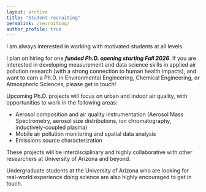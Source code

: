 ```yaml
---
layout: archive
title: "Student recruiting"
permalink: /recruiting/
author_profile: true
---
```


I am always interested in working with motivated students at all levels. 

I plan on hiring for one <b><i>funded Ph.D. opening starting Fall 2026</i></b>. If you are interested in developing measurement and data science skills in applied air pollution research (with a strong connection to human health impacts), and want to earn a Ph.D. in Environmental Engineering, Chemical Engineering, or Atmospheric Sciences, please get in touch!

Upcoming Ph.D. projects will focus on urban and indoor air quality, with opportunities to work in the following areas:
<ul>
	<li>Aerosol composition and air quality instrumentation (Aerosol Mass Spectrometry, aerosol size distributions, ion chromatography, inductively-coupled plasma) </li>
	<li>Mobile air pollution monitoring and spatial data analysis</li>
	<li>Emissions source characterization</li>
</ul>
These projects will be interdisciplinary and highly collaborative with other researchers at University of Arizona and beyond.

Undergraduate students at the University of Arizona who are looking for real-world experience doing science are also highly encouraged to get in touch.